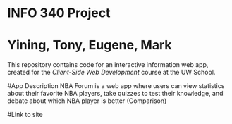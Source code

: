 # INFO 340 Project

# Yining, Tony, Eugene, Mark

This repository contains code for an interactive information web app, created for the _Client-Side Web Development_ course at the UW School.

#App Description
NBA Forum is a web app where users can view statistics about their favorite NBA players, take quizzes to test their knowledge, and debate about which NBA player is better (Comparison)

#Link to site
